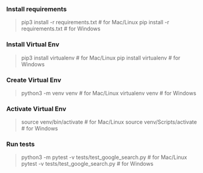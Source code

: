 ### Install requirements
> pip3 install -r requirements.txt # for Mac/Linux
> pip install -r requirements.txt # for Windows

### Install Virtual Env
> pip3 install virtualenv # for Mac/Linux
> pip install virtualenv # for Windows

### Create Virtual Env
> python3 -m venv venv # for Mac/Linux
> virtualenv venv # for Windows

### Activate Virtual Env
> source venv/bin/activate # for Mac/Linux
> source venv/Scripts/activate # for Windows

### Run tests
> python3 -m pytest -v tests/test_google_search.py # for Mac/Linux
> pytest -v tests/test_google_search.py # for Windows
